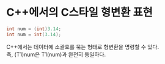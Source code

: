 # C++에서의 C스타일 형변환 표현

```cpp
int num = (int)3.14;
int num = int(3.14);
```

C++에서는 데이터에 소괄호를 묶는 형태로 형변환을 명령할 수 있다.  
즉, (T1)num은 T1(num)과 완전히 동일하다. 

